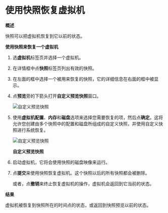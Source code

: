 # 使用快照恢复虚拟机

**概述**

快照可以把虚拟机恢复到它以前的状态。


**使用快照来恢复一个虚拟机**

1. 选**虚拟机**标签页并选择一个虚拟机。

2. 在详情框中点**快照**标签页列出有效的快照。

3. 在左面的框中选择一个被用来恢复的快照，它的详细信息在右面的框中被显示。

4. 点**预览**旁的下箭头打开**自定义预览快照**窗口。

   ![自定义预览快照](images/vm_custom_snapshot_tab.png)

5. 使用**虚拟机配置**、**内存**和**磁盘**选项来选择您需要恢复的项，然后点**确定**。这将允许您创建由多个快照中的配置和磁盘所组成的自定义快照，并使用自定义快照进行系统恢复。

   ![自定义预览快照](images/vm_custom_snapshot_window.png)

   **自定义预览快照**

6. 启动虚拟机，它将会使用快照的磁盘映像来运行。

7. 点**提交**来使用快照恢复虚拟机。这个快照以后的所有快照都会被删除。

   或者，点**撤销**来终止恢复虚拟机的操作，虚拟机会返回到它当前的状态。


**结果**

虚拟机被恢复到快照所在的时间点的状态，或返回到快照预览以前的状态。
